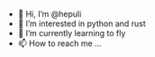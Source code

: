 - 👋 Hi, I’m @hepuli
- 👀 I’m interested in python and rust
- 🌱 I’m currently learning to fly
- 📫 How to reach me ...

<!---
hepuli/hepuli is a ✨ special ✨ repository because its `README.md` (this file) appears on your GitHub profile.
You can click the Preview link to take a look at your changes.
--->
